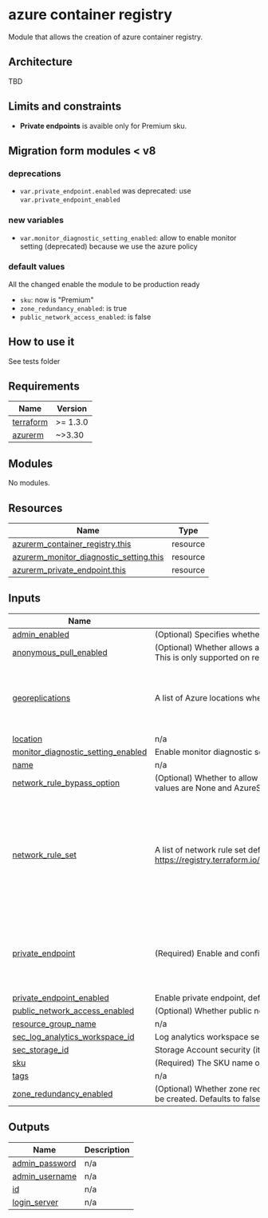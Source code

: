 # azure container registry

Module that allows the creation of azure container registry.

## Architecture

TBD

## Limits and constraints

- **Private endpoints** is avaible only for Premium sku.

## Migration form modules < v8

### deprecations
* `var.private_endpoint.enabled` was deprecated: use `var.private_endpoint_enabled`

### new variables
* `var.monitor_diagnostic_setting_enabled`: allow to enable monitor setting (deprecated) because we use the azure policy

### default values
All the changed enable the module to be production ready

* `sku`: now is "Premium"
* `zone_redundancy_enabled`: is true
* `public_network_access_enabled`: is false

## How to use it

See tests folder

<!-- markdownlint-disable -->
<!-- BEGIN_TF_DOCS -->
## Requirements

| Name | Version |
|------|---------|
| <a name="requirement_terraform"></a> [terraform](#requirement\_terraform) | >= 1.3.0 |
| <a name="requirement_azurerm"></a> [azurerm](#requirement\_azurerm) | ~>3.30 |

## Modules

No modules.

## Resources

| Name | Type |
|------|------|
| [azurerm_container_registry.this](https://registry.terraform.io/providers/hashicorp/azurerm/latest/docs/resources/container_registry) | resource |
| [azurerm_monitor_diagnostic_setting.this](https://registry.terraform.io/providers/hashicorp/azurerm/latest/docs/resources/monitor_diagnostic_setting) | resource |
| [azurerm_private_endpoint.this](https://registry.terraform.io/providers/hashicorp/azurerm/latest/docs/resources/private_endpoint) | resource |

## Inputs

| Name | Description | Type | Default | Required |
|------|-------------|------|---------|:--------:|
| <a name="input_admin_enabled"></a> [admin\_enabled](#input\_admin\_enabled) | (Optional) Specifies whether the admin user is enabled. Defaults to false. | `bool` | `false` | no |
| <a name="input_anonymous_pull_enabled"></a> [anonymous\_pull\_enabled](#input\_anonymous\_pull\_enabled) | (Optional) Whether allows anonymous (unauthenticated) pull access to this Container Registry? Defaults to false. This is only supported on resources with the Standard or Premium SKU. | `bool` | `false` | no |
| <a name="input_georeplications"></a> [georeplications](#input\_georeplications) | A list of Azure locations where the container registry should be geo-replicated. | <pre>list(object({<br/>    location                  = string<br/>    regional_endpoint_enabled = bool<br/>    zone_redundancy_enabled   = bool<br/>  }))</pre> | `[]` | no |
| <a name="input_location"></a> [location](#input\_location) | n/a | `string` | n/a | yes |
| <a name="input_monitor_diagnostic_setting_enabled"></a> [monitor\_diagnostic\_setting\_enabled](#input\_monitor\_diagnostic\_setting\_enabled) | Enable monitor diagnostic setting | `bool` | `false` | no |
| <a name="input_name"></a> [name](#input\_name) | n/a | `string` | n/a | yes |
| <a name="input_network_rule_bypass_option"></a> [network\_rule\_bypass\_option](#input\_network\_rule\_bypass\_option) | (Optional) Whether to allow trusted Azure services to access a network restricted Container Registry? Possible values are None and AzureServices. Defaults to AzureServices. | `string` | `"AzureServices"` | no |
| <a name="input_network_rule_set"></a> [network\_rule\_set](#input\_network\_rule\_set) | A list of network rule set defined at https://registry.terraform.io/providers/hashicorp/azurerm/latest/docs/resources/container_registry#network_rule_set | <pre>list(object({<br/>    default_action = string<br/>    ip_rule = list(object({<br/>      action   = string<br/>      ip_range = string<br/>    }))<br/>    virtual_network = list(object({<br/>      action    = string<br/>      subnet_id = string<br/>    }))<br/>  }))</pre> | <pre>[<br/>  {<br/>    "default_action": "Deny",<br/>    "ip_rule": [],<br/>    "virtual_network": []<br/>  }<br/>]</pre> | no |
| <a name="input_private_endpoint"></a> [private\_endpoint](#input\_private\_endpoint) | (Required) Enable and configure private endpoint with required params | <pre>object({<br/>    virtual_network_id   = string<br/>    subnet_id            = string<br/>    private_dns_zone_ids = list(string)<br/>  })</pre> | <pre>{<br/>  "private_dns_zone_ids": [<br/>    ""<br/>  ],<br/>  "subnet_id": null,<br/>  "virtual_network_id": null<br/>}</pre> | no |
| <a name="input_private_endpoint_enabled"></a> [private\_endpoint\_enabled](#input\_private\_endpoint\_enabled) | Enable private endpoint, default: true | `bool` | `true` | no |
| <a name="input_public_network_access_enabled"></a> [public\_network\_access\_enabled](#input\_public\_network\_access\_enabled) | (Optional) Whether public network access is allowed for the container registry. Defaults to true. | `bool` | `false` | no |
| <a name="input_resource_group_name"></a> [resource\_group\_name](#input\_resource\_group\_name) | n/a | `string` | n/a | yes |
| <a name="input_sec_log_analytics_workspace_id"></a> [sec\_log\_analytics\_workspace\_id](#input\_sec\_log\_analytics\_workspace\_id) | Log analytics workspace security (it should be in a different subscription). | `string` | `null` | no |
| <a name="input_sec_storage_id"></a> [sec\_storage\_id](#input\_sec\_storage\_id) | Storage Account security (it should be in a different subscription). | `string` | `null` | no |
| <a name="input_sku"></a> [sku](#input\_sku) | (Required) The SKU name of the container registry. Possible values are Basic, Standard and Premium. | `string` | `"Premium"` | no |
| <a name="input_tags"></a> [tags](#input\_tags) | n/a | `map(any)` | n/a | yes |
| <a name="input_zone_redundancy_enabled"></a> [zone\_redundancy\_enabled](#input\_zone\_redundancy\_enabled) | (Optional) Whether zone redundancy is enabled for this Container Registry? Changing this forces a new resource to be created. Defaults to false. | `string` | `true` | no |

## Outputs

| Name | Description |
|------|-------------|
| <a name="output_admin_password"></a> [admin\_password](#output\_admin\_password) | n/a |
| <a name="output_admin_username"></a> [admin\_username](#output\_admin\_username) | n/a |
| <a name="output_id"></a> [id](#output\_id) | n/a |
| <a name="output_login_server"></a> [login\_server](#output\_login\_server) | n/a |
<!-- END_TF_DOCS -->
